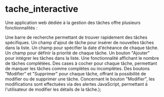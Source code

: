 # tache_interactive
Une application web dédiée à la gestion des tâches offre plusieurs fonctionnalités :

Une barre de recherche permettant de trouver rapidement des tâches spécifiques.
Un champ d'ajout de tâche pour insérer de nouvelles tâches dans la liste.
Un champ pour spécifier la date d'échéance de chaque tâche.
Un champ pour définir la priorité de chaque tâche.
Un bouton "Ajouter" pour intégrer les tâches dans la liste.
Une fonctionnalité affichant le nombre de tâches complétées.
Des cases à cocher pour chaque tâche, permettant de marquer les tâches comme complètes ou incomplètes.
Des boutons "Modifier" et "Supprimer" pour chaque tâche, offrant la possibilité de modifier ou de supprimer une tâche.
Concernant le bouton "Modifier", les modifications sont effectuées via des alertes JavaScript, permettant à l'utilisateur de modifier les détails de la tâche.); 

